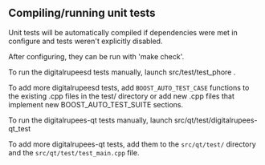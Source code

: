 Compiling/running unit tests
------------------------------------

Unit tests will be automatically compiled if dependencies were met in configure
and tests weren't explicitly disabled.

After configuring, they can be run with 'make check'.

To run the digitalrupeesd tests manually, launch src/test/test_phore .

To add more digitalrupeesd tests, add `BOOST_AUTO_TEST_CASE` functions to the existing
.cpp files in the test/ directory or add new .cpp files that
implement new BOOST_AUTO_TEST_SUITE sections.

To run the digitalrupees-qt tests manually, launch src/qt/test/digitalrupees-qt_test

To add more digitalrupees-qt tests, add them to the `src/qt/test/` directory and
the `src/qt/test/test_main.cpp` file.
